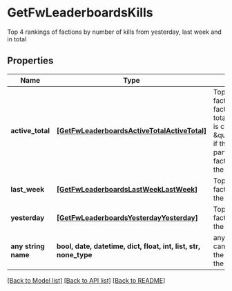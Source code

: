 # GetFwLeaderboardsKills

Top 4 rankings of factions by number of kills from yesterday, last week and in total

## Properties
Name | Type | Description | Notes
------------ | ------------- | ------------- | -------------
**active_total** | [**[GetFwLeaderboardsActiveTotalActiveTotal]**](GetFwLeaderboardsActiveTotalActiveTotal.md) | Top 4 ranking of factions active in faction warfare by total kills. A faction is considered \&quot;active\&quot; if they have participated in faction warfare in the past 14 days | 
**last_week** | [**[GetFwLeaderboardsLastWeekLastWeek]**](GetFwLeaderboardsLastWeekLastWeek.md) | Top 4 ranking of factions by kills in the past week | 
**yesterday** | [**[GetFwLeaderboardsYesterdayYesterday]**](GetFwLeaderboardsYesterdayYesterday.md) | Top 4 ranking of factions by kills in the past day | 
**any string name** | **bool, date, datetime, dict, float, int, list, str, none_type** | any string name can be used but the value must be the correct type | [optional]

[[Back to Model list]](../README.md#documentation-for-models) [[Back to API list]](../README.md#documentation-for-api-endpoints) [[Back to README]](../README.md)


